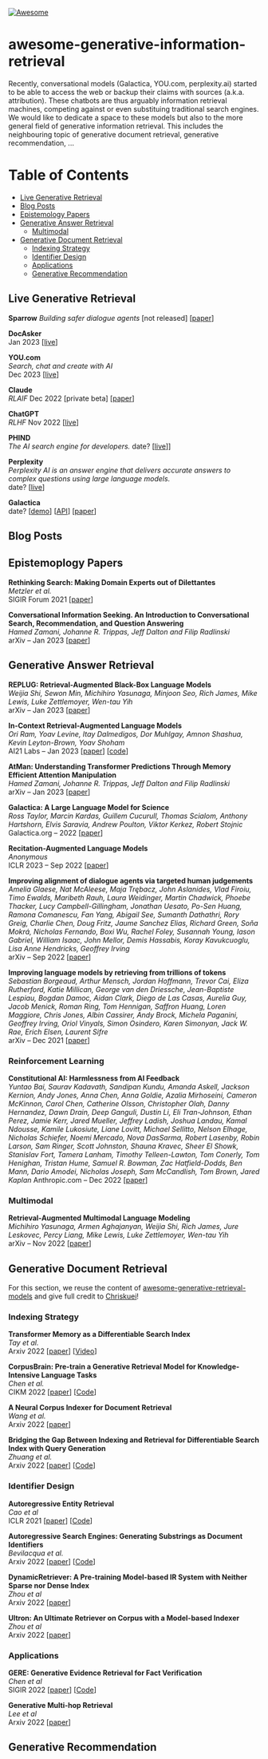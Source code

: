 [![Awesome](https://awesome.re/badge-flat2.svg)](https://awesome.re)

# awesome-generative-information-retrieval

Recently, conversational models (Galactica, YOU.com, perplexity.ai) started to be able to access the web or backup their claims with sources (a.k.a. attribution). These chatbots are thus arguably information retrieval machines, competing against or even substituing traditional search engines. We would like to dedicate a space to these models but also to the more general field of generative information retrieval. This includes the neighbouring topic of generative document retrieval, generative recommendation, ...

# Table of Contents

- [Live Generative Retrieval](#live-generative-retrieval)
- [Blog Posts](#blog-posts)
- [Epistemology Papers](#epistemoplogy-papers)
- [Generative Answer Retrieval](#generative-answer-retrieval)
  - [Multimodal](#multimodal)
- [Generative Document Retrieval](#generative-document-retrieval)
  - [Indexing Strategy](#indexing-strategy)
  - [Identifier Design](#identifier-design)
  - [Applications](#applications)
  - [Generative Recommendation](#generative-recommendation)

## Live Generative Retrieval

**Sparrow**
*Building safer dialogue agents*
[not released] [[paper](#paper-sparrow)]

**DocAsker**  
Jan 2023 [[live](https://www.docasker.com/)]

**YOU.com**  
*Search, chat and create with AI*  
Dec 2023 [[live](https://you.com/)]

**Claude**  
*RLAIF*
Dec 2022 [private beta] [[paper](#paper-constiutional-ai)]

**ChatGPT**  
*RLHF*
Nov 2022 [[live](https://openai.com/blog/chatgpt/)]

**PHIND**  
*The AI search engine for developers.*
date? [[live](https://phind.com/)]]

**Perplexity**  
*Perplexity AI is an answer engine that delivers accurate answers to complex questions using large language models.*  
date? [[live](https://www.perplexity.ai/)]

**Galactica**  
date? [[demo](https://galactica.org/explore/)] [[API](https://github.com/paperswithcode/galai)] [[paper](#paper-galactica)]



## Blog Posts

## Epistemoplogy Papers

**Rethinking Search: Making Domain Experts out of Dilettantes**  
*Metzler et al.*  
SIGIR Forum 2021 [[paper](https://arxiv.org/pdf/2105.02274.pdf)]  

**Conversational Information Seeking. An Introduction to Conversational Search, Recommendation, and Question Answering**  
*Hamed Zamani, Johanne R. Trippas, Jeff Dalton and Filip Radlinski*  
arXiv – Jan 2023 [[paper](https://www.sciencedirect.com/science/article/pii/S0956713521008355)]

## Generative Answer Retrieval

**REPLUG: Retrieval-Augmented Black-Box Language Models**  
*Weijia Shi, Sewon Min, Michihiro Yasunaga, Minjoon Seo, Rich James, Mike Lewis, Luke Zettlemoyer, Wen-tau Yih*  
arXiv – Jan 2023 [[paper](https://arxiv.org/abs/2301.12652)]

**In-Context Retrieval-Augmented Language Models**  
*Ori Ram, Yoav Levine, Itay Dalmedigos, Dor Muhlgay, Amnon Shashua, Kevin Leyton-Brown, Yoav Shoham*  
AI21 Labs – Jan 2023 [[paper](https://uploads-ssl.webflow.com/60fd4503684b466578c0d307/63c6c20dec4479564db21819_NEW_In_Context_Retrieval_Augmented_Language_Models.pdf)] [[code](https://github.com/AI21Labs/in-context-ralm)]

**AtMan: Understanding Transformer Predictions Through Memory Efficient Attention Manipulation**  
*Hamed Zamani, Johanne R. Trippas, Jeff Dalton and Filip Radlinski*  
arXiv – Jan 2023 [[paper](https://arxiv.org/pdf/2301.08110.pdf)]  

<a name="paper-galactica"></a>
**Galactica: A Large Language Model for Science**  
*Ross Taylor, Marcin Kardas, Guillem Cucurull,
Thomas Scialom, Anthony Hartshorn, Elvis Saravia,
Andrew Poulton, Viktor Kerkez, Robert Stojnic*
Galactica.org – 2022 [[paper](https://galactica.org/static/paper.pdf)]

**Recitation-Augmented Language Models**  
*Anonymous*  
ICLR 2023 – Sep 2022 [[paper](https://openreview.net/forum?id=-cqvvvb-NkI)]

<a name="paper-sparrow"></a>
**Improving alignment of dialogue agents via targeted human judgements**  
*Amelia Glaese, Nat McAleese, Maja Trębacz, John Aslanides, Vlad Firoiu, Timo Ewalds, Maribeth Rauh, Laura Weidinger, Martin Chadwick, Phoebe Thacker, Lucy Campbell-Gillingham, Jonathan Uesato, Po-Sen Huang, Ramona Comanescu, Fan Yang, Abigail See, Sumanth Dathathri, Rory Greig, Charlie Chen, Doug Fritz, Jaume Sanchez Elias, Richard Green, Soňa Mokrá, Nicholas Fernando, Boxi Wu, Rachel Foley, Susannah Young, Iason Gabriel, William Isaac, John Mellor, Demis Hassabis, Koray Kavukcuoglu, Lisa Anne Hendricks, Geoffrey Irving*  
arXiv – Sep 2022 [[paper](https://arxiv.org/pdf/2209.14375.pdf)]

**Improving language models by retrieving from trillions of tokens**  
*Sebastian Borgeaud, Arthur Mensch, Jordan Hoffmann, Trevor Cai, Eliza Rutherford, Katie Millican, George van den Driessche, Jean-Baptiste Lespiau, Bogdan Damoc, Aidan Clark, Diego de Las Casas, Aurelia Guy, Jacob Menick, Roman Ring, Tom Hennigan, Saffron Huang, Loren Maggiore, Chris Jones, Albin Cassirer, Andy Brock, Michela Paganini, Geoffrey Irving, Oriol Vinyals, Simon Osindero, Karen Simonyan, Jack W. Rae, Erich Elsen, Laurent Sifre*  
arXiv – Dec 2021 [[paper](https://arxiv.org/abs/2112.04426)]

### Reinforcement Learning

<a name="paper-constiutional-ai"></a>
**Constitutional AI: Harmlessness from AI Feedback**  
*Yuntao Bai, Saurav Kadavath, Sandipan Kundu, Amanda Askell, Jackson Kernion,
Andy Jones, Anna Chen, Anna Goldie, Azalia Mirhoseini, Cameron McKinnon,
Carol Chen, Catherine Olsson, Christopher Olah, Danny Hernandez, Dawn Drain,
Deep Ganguli, Dustin Li, Eli Tran-Johnson, Ethan Perez, Jamie Kerr, Jared Mueller,
Jeffrey Ladish, Joshua Landau, Kamal Ndousse, Kamile Lukosiute, Liane Lovitt,
Michael Sellitto, Nelson Elhage, Nicholas Schiefer, Noemi Mercado, Nova DasSarma,
Robert Lasenby, Robin Larson, Sam Ringer, Scott Johnston, Shauna Kravec,
Sheer El Showk, Stanislav Fort, Tamera Lanham, Timothy Telleen-Lawton, Tom Conerly,
Tom Henighan, Tristan Hume, Samuel R. Bowman, Zac Hatfield-Dodds, Ben Mann,
Dario Amodei, Nicholas Joseph, Sam McCandlish, Tom Brown, Jared Kaplan*
Anthropic.com – Dec 2022 [[paper](https://www.anthropic.com/constitutional.pdf)]

### Multimodal

**Retrieval-Augmented Multimodal Language Modeling**  
*Michihiro Yasunaga, Armen Aghajanyan, Weijia Shi, Rich James, Jure Leskovec, Percy Liang, Mike Lewis, Luke Zettlemoyer, Wen-tau Yih*  
arXiv – Nov 2022 [[paper](https://arxiv.org/pdf/2211.12561.pdf)]

## Generative Document Retrieval

For this section, we reuse the content of [awesome-generative-retrieval-models](https://github.com/Chriskuei/awesome-generative-retrieval-models) and give full credit to [Chriskuei](https://github.com/Chriskuei)!

### Indexing Strategy

**Transformer Memory as a Differentiable Search Index**  
*Tay et al.*  
Arxiv 2022 [[paper](https://arxiv.org/abs/2202.06991)] [[Video](https://www.youtube.com/watch?v=qlB0TPBQ7YY)] 

**CorpusBrain: Pre-train a Generative Retrieval Model for Knowledge-Intensive Language Tasks**  
*Chen et al.*  
CIKM 2022 [[paper](https://arxiv.org/abs/2208.07652)] [[Code](https://github.com/ict-bigdatalab/CorpusBrain)] 

**A Neural Corpus Indexer for Document Retrieval**  
*Wang et al.*  
Arxiv 2022 [[paper](https://arxiv.org/abs/2206.02743)]

**Bridging the Gap Between Indexing and Retrieval for Differentiable Search Index with Query Generation**  
*Zhuang et al.*  
Arxiv 2022 [[paper](https://arxiv.org/abs/2206.10128)] [[Code](https://github.com/ArvinZhuang/DSI-transformers)]

### Identifier Design

**Autoregressive Entity Retrieval**  
*Cao et al*  
ICLR 2021 [[paper](https://arxiv.org/pdf/2010.00904.pdf)] [[Code](https://github.com/facebookresearch/GENRE)]

**Autoregressive Search Engines: Generating Substrings as Document Identifiers**  
*Bevilacqua et al.*  
Arxiv 2022 [[paper](https://arxiv.org/pdf/2204.10628.pdf)] [[Code](https://github.com/facebookresearch/SEAL)]

**DynamicRetriever: A Pre-training Model-based IR System with Neither Sparse nor Dense Index**  
*Zhou et al*  
Arxiv 2022 [[paper](https://arxiv.org/pdf/2203.00537.pdf)]

**Ultron: An Ultimate Retriever on Corpus with a Model-based Indexer**  
*Zhou et al*  
Arxiv 2022 [[paper](https://arxiv.org/pdf/2208.09257.pdf)]

### Applications

**GERE: Generative Evidence Retrieval for Fact Verification**  
*Chen et al*  
SIGIR 2022 [[paper](https://dl.acm.org/doi/pdf/10.1145/3477495.3531827)] [[Code](https://github.com/Chriskuei/GERE)]

**Generative Multi-hop Retrieval**  
*Lee et al*  
Arxiv 2022 [[paper](https://arxiv.org/pdf/2204.13596.pdf)]


## Generative Recommendation


